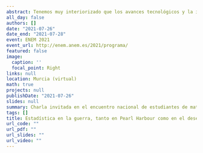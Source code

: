 ```yaml
---
abstract: Tenemos muy interiorizado que los avances tecnológicos y la informática ayudaron y siguen ayudando a ganar guerras pero...¿y la estadística y las mates? ¿Qué tuvo que ver la geometría en el ataque a Pearl Harbor? ¿Qué supuso para la medicina y las pruebas diagnósticas (como la PCR) la humillación de dicho ataque?  ¿Cómo la estadística ayudó a reforzar la flota de los aviones británicos? ¿Por qué intuyeron los aliados que con el desembarco de Normandía podían tener superioridad numérica?
all_day: false
authors: []
date: "2021-07-26"
date_end: "2021-07-28"
event: ENEM 2021
event_url: http://enem.anem.es/2021/programa/
featured: false
image:
  caption: ''
  focal_point: Right
links: null
location: Murcia (virtual)
math: true
projects: null
publishDate: "2021-07-26"
slides: null
summary: Charla invitada en el encuentro nacional de estudiantes de matemáticas
tags: []
title: Estadística en la guerra, tanto en Pearl Harbour como en el desembarco de Normandía
url_code: ""
url_pdf: ""
url_slides: ""
url_video: ""
---
```

